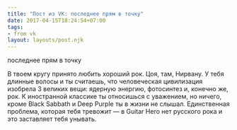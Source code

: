 ```yaml
---
title: "Пост из VK: последнее прям в точку"
date: 2017-04-15T18:24:54+07:00
tags:
- from vk
layout: layouts/post.njk
---
```

последнее прям в точку

В твоем кругу принято любить хороший рок. Цоя, там, Нирвану. У тебя длинные волосы и ты считаешь, что человеческая цивилизация изобрела 3 великих вещи: ядерную энергию, фотосинтез и, конечно же, рок. К иностранной классике ты относишься с уважением, но ничего, кроме Black Sabbath и Deep Purple ты в жизни не слышал. Единственная проблема, которая тебя тревожит — в Guitar Hero нет русского рока и это заставляет тебя унывать.
